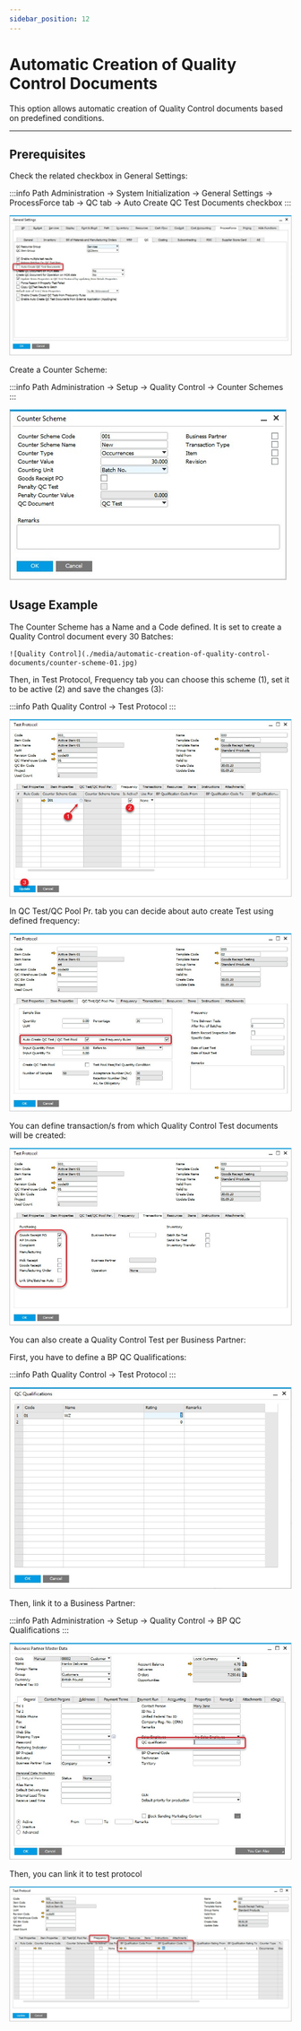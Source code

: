 ```yaml
---
sidebar_position: 12
---
```


# Automatic Creation of Quality Control Documents

This option allows automatic creation of Quality Control documents based on predefined conditions.

---

## Prerequisites

Check the related checkbox in General Settings:

:::info Path
        Administration → System Initialization → General Settings → ProcessForce tab → QC tab → Auto Create QC Test Documents checkbox
:::

![Automatic Creation of Quality Control Documents](./media/automatic-creation-of-quality-control-documents/auto-create-checkbox.jpg)

Create a Counter Scheme:

:::info Path
        Administration → Setup → Quality Control → Counter Schemes
:::

![Quality Control](./media/automatic-creation-of-quality-control-documents/counter-scheme.jpg)

## Usage Example

The Counter Scheme has a Name and a Code defined. It is set to create a Quality Control document every 30 Batches:

    ![Quality Control](./media/automatic-creation-of-quality-control-documents/counter-scheme-01.jpg)

Then, in Test Protocol, Frequency tab you can choose this scheme (1), set it to be active (2) and save the changes (3):

:::info Path
        Quality Control → Test Protocol
:::

![Quality Control](./media/automatic-creation-of-quality-control-documents/choosing-counter-scheme.jpg)

In QC Test/QC Pool Pr. tab you can decide about auto create Test using defined frequency:

![Quality Control](./media/automatic-creation-of-quality-control-documents/auto-create-use-frequency.jpg)

You can define transaction/s from which Quality Control Test documents will be created:

![Quality Control](./media/automatic-creation-of-quality-control-documents/test-protocol-transactions.jpg)

You can also create a Quality Control Test per Business Partner:

First, you have to define a BP QC Qualifications:

:::info Path
        Quality Control → Test Protocol
:::

![Quality Control](./media/automatic-creation-of-quality-control-documents/qc-qualifications.jpg)

Then, link it to a Business Partner:

:::info Path
        Administration → Setup → Quality Control → BP QC Qualifications
:::

![Quality Control](./media/automatic-creation-of-quality-control-documents/business-partner-qc-qualifications.jpg)

Then, you can link it to test protocol

![Quality Control](./media/automatic-creation-of-quality-control-documents/test-protocol-qc-qualification.jpg)
